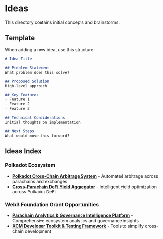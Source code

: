 # Ideas

This directory contains initial concepts and brainstorms.

## Template

When adding a new idea, use this structure:

```markdown
# Idea Title

## Problem Statement
What problem does this solve?

## Proposed Solution
High-level approach

## Key Features
- Feature 1
- Feature 2
- Feature 3

## Technical Considerations
Initial thoughts on implementation

## Next Steps
What would move this forward?
```

## Ideas Index

### Polkadot Ecosystem
- **[Polkadot Cross-Chain Arbitrage System](./polkadot-arbitrage-system.md)** - Automated arbitrage across parachains and exchanges
- **[Cross-Parachain DeFi Yield Aggregator](./polkadot-defi-yield-aggregator.md)** - Intelligent yield optimization across Polkadot DeFi

### Web3 Foundation Grant Opportunities
- **[Parachain Analytics & Governance Intelligence Platform](./web3-parachain-analytics-platform.md)** - Comprehensive ecosystem analytics and governance insights
- **[XCM Developer Toolkit & Testing Framework](./xcm-developer-toolkit.md)** - Tools to simplify cross-chain development